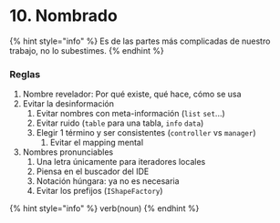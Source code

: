 # 10. Nombrado

{% hint style="info" %}
Es de las partes más complicadas de nuestro trabajo, no lo subestimes.
{% endhint %}

### Reglas

1. Nombre revelador: Por qué existe, qué hace, cómo se usa&#x20;
2. Evitar la desinformación&#x20;
   1. Evitar nombres con meta-información (`list` `set`...)
   2. Evitar ruido (`table` para una tabla, `info` `data`)
   3. Elegir 1 término y ser consistentes (`controller` vs `manager`)
      1. Evitar el mapping mental
3. Nombres pronunciables
   1. Una letra únicamente para iteradores locales
   2. Piensa en el buscador del IDE
   3. Notación húngara: ya no es necesaria
   4. Evitar los prefijos (`IShapeFactory`)

{% hint style="info" %}
verb(noun)
{% endhint %}
